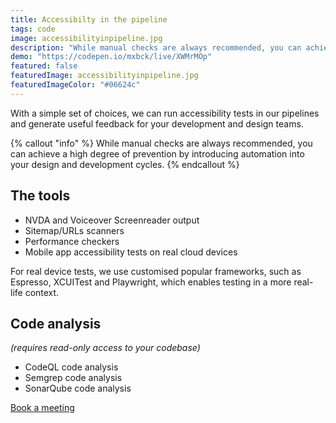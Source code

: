 ```yaml
---
title: Accessibilty in the pipeline
tags: code
image: accessibilityinpipeline.jpg
description: "While manual checks are always recommended, you can achieve a high degree of prevention by introducing automation into your design and development cycles."
demo: "https://codepen.io/mxbck/live/XWMrMOp"
featured: false
featuredImage: accessibilityinpipeline.jpg
featuredImageColor: "#06624c"
---
```


<p class="lead">With a simple set of choices, we can run accessibility tests in our pipelines and generate useful feedback for your development and design teams.</p>

{% callout "info" %}
While manual checks are always recommended, you can achieve a high degree of prevention by introducing automation into your design and development cycles.
{% endcallout %}

## The tools
- NVDA and Voiceover Screenreader output
- Sitemap/URLs scanners
- Performance checkers
- Mobile app accessibility tests on real cloud devices

For real device tests, we use customised popular frameworks, such as Espresso, XCUITest and Playwright, which enables testing in a more real-life context. 

## Code analysis
_(requires read-only access to your codebase)_
- CodeQL code analysis
- Semgrep code analysis
- SonarQube code analysis

<a href="https://calendly.com/jaffamonkeyltd/intro-call" class="btn btn--primary" target="_blank" rel="noopener noreferrer">Book a meeting</a>